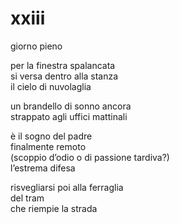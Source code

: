 # xxiii

giorno pieno

per la finestra spalancata  
si versa dentro alla stanza  
il cielo di nuvolaglia

un brandello di sonno ancora  
strappato agli uffici mattinali

è il sogno del padre  
finalmente remoto  
(scoppio d’odio o di passione tardiva?)  
l’estrema difesa

risvegliarsi poi alla ferraglia  
del tram  
che riempie la strada
